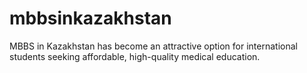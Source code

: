 # mbbsinkazakhstan
MBBS in Kazakhstan has become an attractive option for international students seeking affordable, high-quality medical education.
